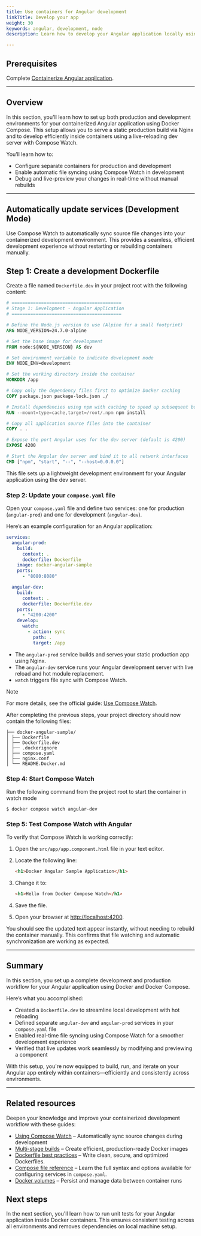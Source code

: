 ```yaml
---
title: Use containers for Angular development
linkTitle: Develop your app
weight: 30
keywords: angular, development, node
description: Learn how to develop your Angular application locally using containers.

---
```


## Prerequisites

Complete [Containerize Angular application](containerize.md).

---

## Overview

In this section, you'll learn how to set up both production and development environments for your containerized Angular application using Docker Compose. This setup allows you to serve a static production build via Nginx and to develop efficiently inside containers using a live-reloading dev server with Compose Watch.

You’ll learn how to:
- Configure separate containers for production and development
- Enable automatic file syncing using Compose Watch in development
- Debug and live-preview your changes in real-time without manual rebuilds

---

## Automatically update services (Development Mode)

Use Compose Watch to automatically sync source file changes into your containerized development environment. This provides a seamless, efficient development experience without restarting or rebuilding containers manually.

## Step 1: Create a development Dockerfile

Create a file named `Dockerfile.dev` in your project root with the following content:

```dockerfile
# =========================================
# Stage 1: Development - Angular Application
# =========================================

# Define the Node.js version to use (Alpine for a small footprint)
ARG NODE_VERSION=24.7.0-alpine

# Set the base image for development
FROM node:${NODE_VERSION} AS dev

# Set environment variable to indicate development mode
ENV NODE_ENV=development

# Set the working directory inside the container
WORKDIR /app

# Copy only the dependency files first to optimize Docker caching
COPY package.json package-lock.json ./

# Install dependencies using npm with caching to speed up subsequent builds
RUN --mount=type=cache,target=/root/.npm npm install

# Copy all application source files into the container
COPY . .

# Expose the port Angular uses for the dev server (default is 4200)
EXPOSE 4200

# Start the Angular dev server and bind it to all network interfaces
CMD ["npm", "start", "--", "--host=0.0.0.0"]

```

This file sets up a lightweight development environment for your Angular application using the dev server.


### Step 2: Update your `compose.yaml` file

Open your `compose.yaml` file and define two services: one for production (`angular-prod`) and one for development (`angular-dev`).

Here’s an example configuration for an Angular application:

```yaml
services:
  angular-prod:
    build:
      context: .
      dockerfile: Dockerfile
    image: docker-angular-sample
    ports:
      - "8080:8080"

  angular-dev:
    build:
      context: .
      dockerfile: Dockerfile.dev
    ports:
      - "4200:4200"
    develop:
      watch:
        - action: sync
          path: .
          target: /app
```
- The `angular-prod` service builds and serves your static production app using Nginx.
- The `angular-dev` service runs your Angular development server with live reload and hot module replacement.
- `watch` triggers file sync with Compose Watch.

> [!NOTE]
> For more details, see the official guide: [Use Compose Watch](/manuals/compose/how-tos/file-watch.md).

After completing the previous steps, your project directory should now contain the following files:

```text
├── docker-angular-sample/
│ ├── Dockerfile
│ ├── Dockerfile.dev
│ ├── .dockerignore
│ ├── compose.yaml
│ ├── nginx.conf
│ └── README.Docker.md
```

### Step 4: Start Compose Watch

Run the following command from the project root to start the container in watch mode

```console
$ docker compose watch angular-dev
```

### Step 5: Test Compose Watch with Angular

To verify that Compose Watch is working correctly:

1. Open the `src/app/app.component.html` file in your text editor.

2. Locate the following line:

    ```html
    <h1>Docker Angular Sample Application</h1>
    ```

3. Change it to:

    ```html
    <h1>Hello from Docker Compose Watch</h1>
    ```

4. Save the file.

5. Open your browser at [http://localhost:4200](http://localhost:4200).

You should see the updated text appear instantly, without needing to rebuild the container manually. This confirms that file watching and automatic synchronization are working as expected.

---

## Summary

In this section, you set up a complete development and production workflow for your Angular application using Docker and Docker Compose.

Here’s what you accomplished:
- Created a `Dockerfile.dev` to streamline local development with hot reloading  
- Defined separate `angular-dev` and `angular-prod` services in your `compose.yaml` file  
- Enabled real-time file syncing using Compose Watch for a smoother development experience  
- Verified that live updates work seamlessly by modifying and previewing a component

With this setup, you're now equipped to build, run, and iterate on your Angular app entirely within containers—efficiently and consistently across environments.

---

## Related resources

Deepen your knowledge and improve your containerized development workflow with these guides:

- [Using Compose Watch](/manuals/compose/how-tos/file-watch.md) – Automatically sync source changes during development  
- [Multi-stage builds](/manuals/build/building/multi-stage.md) – Create efficient, production-ready Docker images  
- [Dockerfile best practices](/build/building/best-practices/) – Write clean, secure, and optimized Dockerfiles.
- [Compose file reference](/compose/compose-file/) – Learn the full syntax and options available for configuring services in `compose.yaml`.
- [Docker volumes](/storage/volumes/) – Persist and manage data between container runs  

## Next steps

In the next section, you'll learn how to run unit tests for your Angular application inside Docker containers. This ensures consistent testing across all environments and removes dependencies on local machine setup.
